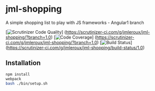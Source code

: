 # jml-shopping
A simple shopping list to play with JS frameworks - Angular1 branch

[![Scrutinizer Code Quality](https://scrutinizer-ci.com/g/jmleroux/jml-shopping/badges/quality-score.png?b=1.0)]
(https://scrutinizer-ci.com/g/jmleroux/jml-shopping/?branch=1.0)
[![Code Coverage](https://scrutinizer-ci.com/g/jmleroux/jml-shopping/badges/coverage.png?b=1.0)]
(https://scrutinizer-ci.com/g/jmleroux/jml-shopping/?branch=1.0)
[![Build Status](https://scrutinizer-ci.com/g/jmleroux/jml-shopping/badges/build.png?b=1.0)]
(https://scrutinizer-ci.com/g/jmleroux/jml-shopping/build-status/1.0)

## Installation

```bash
npm install
webpack
bash ./bin/setup.sh
```
